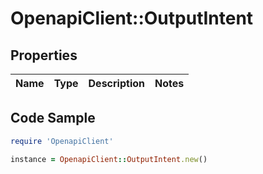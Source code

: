# OpenapiClient::OutputIntent

## Properties

Name | Type | Description | Notes
------------ | ------------- | ------------- | -------------

## Code Sample

```ruby
require 'OpenapiClient'

instance = OpenapiClient::OutputIntent.new()
```


